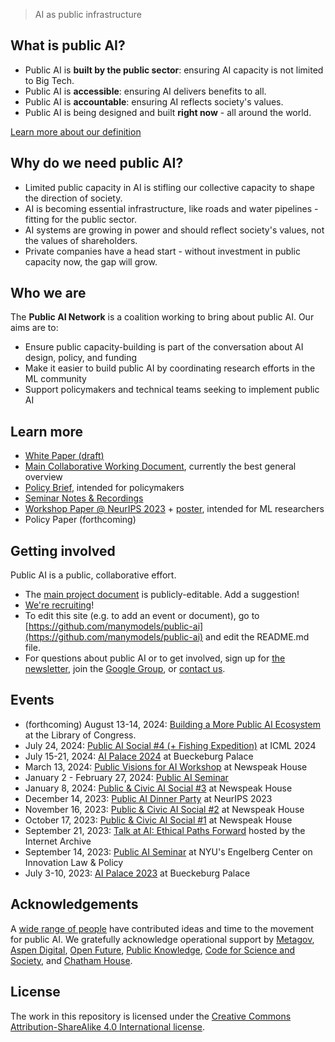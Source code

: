 > AI as public infrastructure

## What is public AI?

- Public AI is **built by the public sector**: ensuring AI capacity is not limited to Big Tech.
- Public AI is **accessible**: ensuring AI delivers benefits to all.
- Public AI is **accountable**: ensuring AI reflects society's values.
- Public AI is being designed and built **right now** - all around the world.

[Learn more about our definition](https://docs.google.com/document/d/1ykjsXpTRZu4Obu9miJlkR9vIqWSLey5m0G4Utlm6HBg/edit)

## Why do we need public AI?

- Limited public capacity in AI is stifling our collective capacity to shape the direction of society.
- AI is becoming essential infrastructure, like roads and water pipelines - fitting for the public sector.
- AI systems are growing in power and should reflect society's values, not the values of shareholders.
- Private companies have a head start - without investment in public capacity now, the gap will grow.

## Who we are

The **Public AI Network** is a coalition working to bring about public AI. Our aims are to:

- Ensure public capacity-building is part of the conversation about AI design, policy, and funding
- Make it easier to build public AI by coordinating research efforts in the ML community
- Support policymakers and technical teams seeking to implement public AI

## Learn more

- [White Paper (draft)](https://docs.google.com/document/d/1b8xYlNBCtUHCQHSsNwklR8ivqmNgCK0qeQ-LwjSEHMk/edit?usp=sharing)
- [Main Collaborative Working Document](https://docs.google.com/document/d/1ykjsXpTRZu4Obu9miJlkR9vIqWSLey5m0G4Utlm6HBg/edit), currently the best general overview
- [Policy Brief](https://docs.google.com/document/d/e/2PACX-1vTscz9Q0NicGogTcs2CpCKOFX-_GYvwKFRgp8G51DeZd-03Z17frbA1tCeybv2BE5szKG1k1VOriDX6/pub), intended for policymakers
- [Seminar Notes & Recordings](https://publicai.network/seminar.html)
- [Workshop Paper @ NeurIPS 2023](https://arxiv.org/abs/2311.11350) + [poster](https://docs.google.com/presentation/d/e/2PACX-1vTTPlkbPBeLAjzfQzx72DsS4VwBFY3YLYvX_cCLNw83FWs0zoLoaDSYjgFbdgi8zQ/pub?start=false&loop=false&delayms=3000), intended for ML researchers
- Policy Paper (forthcoming)

## Getting involved

Public AI is a public, collaborative effort.

- The [main project document](https://docs.google.com/document/d/1ykjsXpTRZu4Obu9miJlkR9vIqWSLey5m0G4Utlm6HBg/edit) is publicly-editable. Add a suggestion!
- [We're recruiting](https://docs.google.com/document/d/1jtfzDaQHqHaF8gypFmqo8JZwQvgKFdYHFG2rjxLst0k/edit)!
- To edit this site (e.g. to add an event or document), go to [https://github.com/manymodels/public-ai](https://github.com/manymodels/public-ai) and edit the README.md file.
- For questions about public AI or to get involved, sign up for [the newsletter](https://publicai.substack.com/), join the [Google Group](https://groups.google.com/g/public-ai), or [contact us](mailto:hello@publicai.network).

## Events

- (forthcoming) August 13-14, 2024: [Building a More Public AI Ecosystem](https://publicai.us) at the Library of Congress.
- July 24, 2024: [Public AI Social #4 (+ Fishing Expedition)](https://lu.ma/oxdb3ryc) at ICML 2024
- July 15-21, 2024: [AI Palace 2024](https://www.aipalace.org/) at Bueckeburg Palace
- March 13, 2024: [Public Visions for AI Workshop](https://lu.ma/mqop6d2c) at Newspeak House
- January 2 - February 27, 2024: [Public AI Seminar](https://publicai.network/seminar.html)
- January 8, 2024: [Public & Civic AI Social #3](https://lu.ma/qalguhzr) at Newspeak House
- December 14, 2023: [Public AI Dinner Party](https://lu.ma/public-ai-dinner-party-neurips-2023) at NeurIPS 2023
- November 16, 2023: [Public & Civic AI Social #2](https://lu.ma/zo0vnony) at Newspeak House
- October 17, 2023: [Public & Civic AI Social #1](https://lu.ma/public-civic-ai-social) at Newspeak House
- September 21, 2023: [Talk at AI: Ethical Paths Forward](https://archive.org/details/dweb-meetup-september-2023-ai-ethical-paths-forward) hosted by the Internet Archive
- September 14, 2023: [Public AI Seminar](https://www.eventbrite.com/e/public-ai-seminar-tickets-716665073527) at NYU's Engelberg Center on Innovation Law & Policy
- July 3-10, 2023: [AI Palace 2023](https://www.aipalace.org/) at Bueckeburg Palace

## Acknowledgements

A [wide range of people](https://docs.google.com/document/d/1ykjsXpTRZu4Obu9miJlkR9vIqWSLey5m0G4Utlm6HBg/edit#heading=h.v36dq6wln0nk) have contributed ideas and time to the movement for public AI. We gratefully acknowledge operational support by [Metagov](https://metagov.org), [Aspen Digital](https://www.aspendigital.org/), [Open Future](https://openfuture.eu/), [Public Knowledge](https://publicknowledge.org), [Code for Science and Society](https://www.codeforsociety.org/), and [Chatham House](https://www.chathamhouse.org/).

## License
The work in this repository is licensed under the [Creative Commons Attribution-ShareAlike 4.0 International license](https://creativecommons.org/licenses/by-sa/4.0/).
